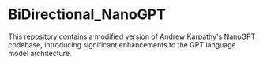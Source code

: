 # BiDirectional_NanoGPT
This repository contains a modified version of Andrew Karpathy's NanoGPT codebase, introducing significant enhancements to the GPT language model architecture. 
